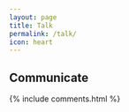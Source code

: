 ```yaml
---
layout: page
title: Talk 
permalink: /talk/
icon: heart
---
```



## Communicate 

{% include comments.html %}
